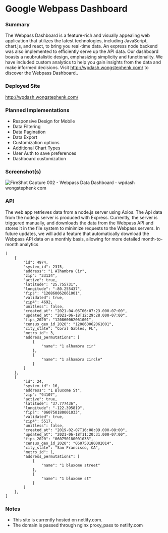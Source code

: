 # Google Webpass Dashboard

### Summary

The Webpass Dashboard is a feature-rich and visually appealing web application that utilizes the latest technologies, including JavaScript, chart.js, and react, to bring you real-time data. An express node backend was also implemented to efficiently serve up the API data. Our dashboard boasts a neubrutalistic design, emphasizing simplicity and functionality. We have included custom analytics to help you gain insights from the data and make informed decisions. Visit http://wpdash.wongstephenk.com/ to discover the Webpass Dashboard..

### Deployed Site

http://wpdash.wongstephenk.com/

### Planned Implementations

- Responsive Design for Mobile
- Data Filtering
- Data Pagination
- Data Export
- Customization options
- Additional Chart Types
- User Auth to save preferences
- Dashboard customization

### Screenshot(s)

![FireShot Capture 002 - Webpass Data Dashboard - wpdash wongstephenk com](https://user-images.githubusercontent.com/20288105/209023251-f31d50b9-ee79-4b65-8e9a-427872a33787.jpg)

### API

The web app retrieves data from a node.js server using Axios. The Api data from the node.js server is produced with Express. Currently, the server is triggered manually, and downloads the data from the Webpass API and stores it in the file system to minimize requests to the Webpass servers. In future updates, we will add a feature that automatically download the Webpass API data on a monthly basis, allowing for more detailed month-to-month analytics

```
[
    {
        "id": 4974,
        "system_id": 2315,
        "address": "1 Alhambra Cir",
        "zip": "33134",
        "active": true,
        "latitude": "25.755731",
        "longitude": "-80.255437",
        "fips": "120860062061001",
        "validated": true,
        "zip4": 4692,
        "unitless": false,
        "created_at": "2021-04-06T06:07:23.000-07:00",
        "updated_at": "2021-06-18T12:29:28.000-07:00",
        "fips_2020": "120860062061001",
        "census_geo_id_2020": "120860062061001",
        "city_state": "Coral Gables, FL",
        "metro_id": 3,
        "address_permutations": [
            {
                "name": "1 alhambra cir"
            },
            {
                "name": "1 alhambra circle"
            }
        ]
    },
    {
        "id": 24,
        "system_id": 16,
        "address": "1 Bluxome St",
        "zip": "94107",
        "active": true,
        "latitude": "37.777436",
        "longitude": "-122.395819",
        "fips": "060750180001033",
        "validated": true,
        "zip4": 5517,
        "unitless": false,
        "created_at": "2019-02-07T16:08:09.000-08:00",
        "updated_at": "2021-06-18T11:20:31.000-07:00",
        "fips_2020": "060750180001033",
        "census_geo_id_2020": "060750180002014",
        "city_state": "San Francisco, CA",
        "metro_id": 1,
        "address_permutations": [
            {
                "name": "1 bluxome street"
            },
            {
                "name": "1 bluxome st"
            }
        ]
    },
]
```

### Notes

- This site is currently hosted on netlify.com.
- The domain is passed through nginx proxy_pass to netlify.com
